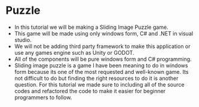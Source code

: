 # Puzzle

- In this tutorial we will be making a Sliding Image  Puzzle game.
- This game will be made using only  windows form, C# and .NET in visual studio.
- We will not be adding third party framework to make this application or use any games engine such as Unity or GODOT.
- All of the components will be pure windows form and C# programming.
- Sliding image puzzle is a game I have been meaning to do in windows form because its one of the most requested and well-known game. Its not difficult to do but finding the right resources to do it is another question. For this tutorial we made sure to including all of the source codes and refactored the code to make it easier for beginner programmers to follow.
